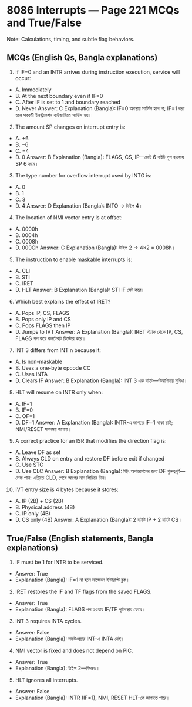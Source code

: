 # 8086 Interrupts — Page 221 MCQs and True/False

Note: Calculations, timing, and subtle flag behaviors.

## MCQs (English Qs, Bangla explanations)

1) If IF=0 and an INTR arrives during instruction execution, service will occur:
- A. Immediately
- B. At the next boundary even if IF=0
- C. After IF is set to 1 and boundary reached
- D. Never
Answer: C
Explanation (Bangla): IF=0 অবস্থায় সার্ভিস হবে না; IF=1 করা হলে পরবর্তী ইনস্ট্রাকশন বাউন্ডারিতে সার্ভিস হয়।

2) The amount SP changes on interrupt entry is:
- A. +6
- B. −6
- C. −4
- D. 0
Answer: B
Explanation (Bangla): FLAGS, CS, IP—মোট 6 বাইট পুশ হওয়ায় SP 6 কমে।

3) The type number for overflow interrupt used by INTO is:
- A. 0
- B. 1
- C. 3
- D. 4
Answer: D
Explanation (Bangla): INTO → টাইপ 4।

4) The location of NMI vector entry is at offset:
- A. 0000h
- B. 0004h
- C. 0008h
- D. 000Ch
Answer: C
Explanation (Bangla): টাইপ 2 → 4×2 = 0008h।

5) The instruction to enable maskable interrupts is:
- A. CLI
- B. STI
- C. IRET
- D. HLT
Answer: B
Explanation (Bangla): STI IF সেট করে।

6) Which best explains the effect of IRET?
- A. Pops IP, CS, FLAGS
- B. Pops only IP and CS
- C. Pops FLAGS then IP
- D. Jumps to IVT
Answer: A
Explanation (Bangla): IRET স্ট্যাক থেকে IP, CS, FLAGS পপ করে কনটেক্সট রিস্টোর করে।

7) INT 3 differs from INT n because it:
- A. Is non-maskable
- B. Uses a one-byte opcode CC
- C. Uses INTA
- D. Clears IF
Answer: B
Explanation (Bangla): INT 3 এক বাইট—ডিবাগিংয়ে সুবিধা।

8) HLT will resume on INTR only when:
- A. IF=1
- B. IF=0
- C. OF=1
- D. DF=1
Answer: A
Explanation (Bangla): INTR-এ জাগতে IF=1 থাকা চাই; NMI/RESET সবসময় জাগায়।

9) A correct practice for an ISR that modifies the direction flag is:
- A. Leave DF as set
- B. Always CLD on entry and restore DF before exit if changed
- C. Use STC
- D. Use CLC
Answer: B
Explanation (Bangla): স্ট্রিং অপারেশনের জন্য DF গুরুত্বপূর্ণ—সেফ পাথ: এন্ট্রিতে CLD, শেষে আগের মান ফিরিয়ে দিন।

10) IVT entry size is 4 bytes because it stores:
- A. IP (2B) + CS (2B)
- B. Physical address (4B)
- C. IP only (4B)
- D. CS only (4B)
Answer: A
Explanation (Bangla): 2 বাইট IP + 2 বাইট CS।

## True/False (English statements, Bangla explanations)

1) IF must be 1 for INTR to be serviced.
- Answer: True
- Explanation (Bangla): IF=1 না হলে মাস্কেবল ইন্টারাপ্ট ব্লক।

2) IRET restores the IF and TF flags from the saved FLAGS.
- Answer: True
- Explanation (Bangla): FLAGS পপ হওয়ায় IF/TF পূর্বাবস্থায় ফেরে।

3) INT 3 requires INTA cycles.
- Answer: False
- Explanation (Bangla): সফটওয়্যার INT-এ INTA নেই।

4) NMI vector is fixed and does not depend on PIC.
- Answer: True
- Explanation (Bangla): টাইপ 2—ফিক্সড।

5) HLT ignores all interrupts.
- Answer: False
- Explanation (Bangla): INTR (IF=1), NMI, RESET HLT-কে জাগাতে পারে।
